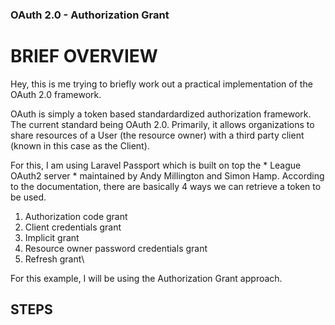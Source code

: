 ### OAuth 2.0 - Authorization Grant 

# BRIEF OVERVIEW
Hey, this is me trying to briefly work out a practical implementation of the OAuth 2.0 framework. 

OAuth is simply a token based standardardized authorization framework. The current standard being OAuth 2.0. Primarily, it allows organizations to share resources of a User (the resource owner) with a third party client (known in this case as the Client).

For this, I am using Laravel Passport which is built on top the * League OAuth2 server * maintained by Andy Millington and Simon Hamp. According to the documentation, there are basically 4 ways we can retrieve a token to be used. 

1. Authorization code grant
2. Client credentials grant
3. Implicit grant
4. Resource owner password credentials grant
5. Refresh grant\

For this example, I will be using the Authorization Grant approach. 


## STEPS

